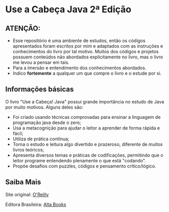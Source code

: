 # Use a Cabeça Java 2ª Edição

## ATENÇÃO:

- Esse repositório é uma ambiente de estudos, então os códigos apresentados foram escritos por mim e adaptados com as instruções e conhecimentos do livro por tal motivo. Muitos dos códigos e projetos possuem conteúdos não abordados explicitamente no livro, mas o livro me levou a pensar em tais.
- Para a imersão e entendimento dos conhecimentos abordados.
- Indico **fortemente** a qualquer um que compre o livro e o estude por si.

## Informações básicas

O livro "Use a Cabeça! Java" possui grande importância no estudo de Java por muito motivos. Alguns deles são:

- Foi criado usando técnicas comprovadas para ensinar a linguagem de programação java desde o zero;
- Usa a metacognição para ajudar o leitor a aprender de forma rápida e fácil;
- Utiliza de prática contínua;
- Torna o estudo e leitura algo divertido e prazeroso, diferente de muitos livros teóricos;
- Apresenta diversos temas e práticas de codificações, permitindo que o leitor programe entendendo plenamente o que está "codando".
- Propõe desafios com puzzles, códigos e pensamento crítico/lógico.

## Saiba Mais

Site original: [O'Reilly](https://www.oreilly.com/library/view/head-first-java/0596009208/)

Editora Brasileira: [Alta Books](https://altabooks.com.br/produto/use-a-cabeca-java/)
